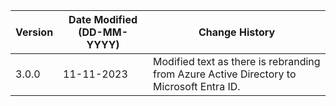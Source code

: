 | **Version** | **Date Modified (DD-MM-YYYY)** | **Change History**    |
|-------------|--------------------------------|-----------------------|
| 3.0.0       | 11-11-2023                     | Modified text as there is rebranding from Azure Active Directory to Microsoft Entra ID. |


